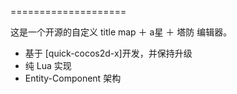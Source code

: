
====================

这是一个开源的自定义 title map ＋ a星 ＋ 塔防 编辑器。

-   基于 [quick-cocos2d-x]开发，并保持升级
-   纯 Lua 实现
-   Entity-Component 架构